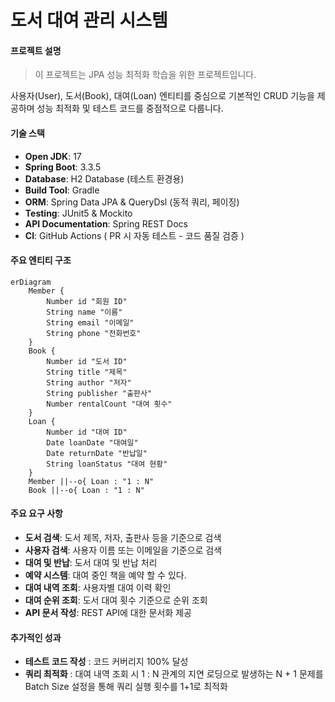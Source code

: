 # 도서 대여 관리 시스템

#### 프로젝트 설명
> 이 프로젝트는 JPA 성능 최적화 학습을 위한 프로젝트입니다.

사용자(User), 도서(Book), 대여(Loan) 엔티티를 중심으로 기본적인 CRUD 기능을 제공하며 성능 최적화 및 테스트 코드를 중점적으로 다룹니다.

#### 기술 스택
- **Open JDK**: 17  
- **Spring Boot**: 3.3.5  
- **Database**: H2 Database (테스트 환경용)  
- **Build Tool**: Gradle  
- **ORM**: Spring Data JPA & QueryDsl (동적 쿼리, 페이징)  
- **Testing**: JUnit5 & Mockito  
- **API Documentation**: Spring REST Docs
- **CI**: GitHub Actions ( PR 시 자동 테스트 - 코드 품질 검증 )

#### 주요 엔티티 구조
```mermaid
erDiagram
    Member {
        Number id "회원 ID"
        String name "이름"
        String email "이메일"
        String phone "전화번호"
    }
    Book {
        Number id "도서 ID"
        String title "제목"
        String author "저자"
        String publisher "출판사"
        Number rentalCount "대여 횟수"
    }
    Loan {
        Number id "대여 ID"
        Date loanDate "대여일"
        Date returnDate "반납일"
        String loanStatus "대여 현황"
    }
    Member ||--o{ Loan : "1 : N"
    Book ||--o{ Loan : "1 : N"
```

#### 주요 요구 사항
- **도서 검색**: 도서 제목, 저자, 출판사 등을 기준으로 검색
- **사용자 검색**: 사용자 이름 또는 이메일을 기준으로 검색
- **대여 및 반납**: 도서 대여 및 반납 처리
- **예약 시스템**: 대여 중인 책을 예약 할 수 있다.
- **대여 내역 조회**: 사용자별 대여 이력 확인
- **대여 순위 조회**: 도서 대여 횟수 기준으로 순위 조회
- **API 문서 작성**: REST API에 대한 문서화 제공

#### 추가적인 성과
- **테스트 코드 작성** : 코드 커버리지 100% 달성
- **쿼리 최적화** : 대여 내역 조회 시 1 : N 관계의 지연 로딩으로 발생하는 N + 1 문제를 Batch Size 설정을 통해 쿼리 실행 횟수를 1+1로 최적화
